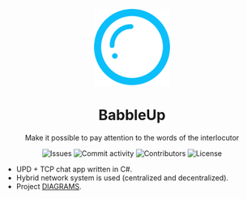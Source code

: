 <p align='center'>
  <img width='150' src='docs/img/IconLightApp.png'>
  <h1 align='center'>BabbleUp</h1>
  <p align='center'>
    Make it possible to pay attention to the words of the interlocutor
  </p>
</p>

<p align='center'>
  <img alt="Issues" src="https://img.shields.io/github/issues/flurium/babble?style=flat-square" />
  <img alt="Commit activity" src="https://img.shields.io/github/commit-activity/m/flurium/babble?style=flat-square" /> 
  <img alt="Contributors" src="https://img.shields.io/github/contributors/flurium/babble?style=flat-square" />
  <img alt="License" src="https://img.shields.io/github/license/flurium/babble?style=flat-square" />
</p>

- UPD + TCP chat app written in C#.
- Hybrid network system is used (centralized and decentralized).
- Project [DIAGRAMS](docs/diagrams).